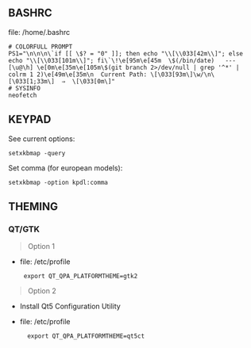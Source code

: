## BASHRC
file: /home/.bashrc

    # COLORFULL PROMPT
    PS1="\n\n\n\`if [[ \$? = "0" ]]; then echo "\\[\\033[42m\\]"; else echo "\\[\\033[101m\\]"; fi\`\!\e[95m\e[45m  \$(/bin/date)   ---   [\u@\h] \e[0m\e[35m\e[105m\$(git branch 2>/dev/null | grep '^*' | colrm 1 2)\e[49m\e[35m\n  Current Path: \[\033[93m\]\w/\n\[\033[1;33m\]  ⇒  \[\033[0m\]"
    # SYSINFO
    neofetch


## KEYPAD

See current options:

    setxkbmap -query
    
Set comma (for european models):

    setxkbmap -option kpdl:comma
    
    

## THEMING

### QT/GTK

> Option 1

*  file: /etc/profile

        export QT_QPA_PLATFORMTHEME=gtk2

> Option 2

* Install Qt5 Configuration Utility

* file: /etc/profile

        export QT_QPA_PLATFORMTHEME=qt5ct
